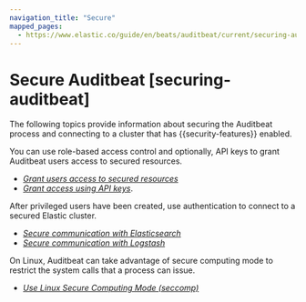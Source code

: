 ```yaml
---
navigation_title: "Secure"
mapped_pages:
  - https://www.elastic.co/guide/en/beats/auditbeat/current/securing-auditbeat.html
---
```


# Secure Auditbeat [securing-auditbeat]


The following topics provide information about securing the Auditbeat process and connecting to a cluster that has {{security-features}} enabled.

You can use role-based access control and optionally, API keys to grant Auditbeat users access to secured resources.

* [*Grant users access to secured resources*](/reference/auditbeat/feature-roles.md)
* [*Grant access using API keys*](/reference/auditbeat/beats-api-keys.md).

After privileged users have been created, use authentication to connect to a secured Elastic cluster.

* [*Secure communication with Elasticsearch*](/reference/auditbeat/securing-communication-elasticsearch.md)
* [*Secure communication with Logstash*](/reference/auditbeat/configuring-ssl-logstash.md)

On Linux, Auditbeat can take advantage of secure computing mode to restrict the system calls that a process can issue.

* [*Use Linux Secure Computing Mode (seccomp)*](/reference/auditbeat/linux-seccomp.md)


